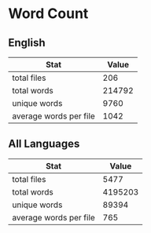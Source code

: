 # Word Count

## English

Stat | Value
---- | -----
total files | 206
total words | 214792
unique words | 9760
average words per file | 1042

## All Languages

Stat | Value
---- | -----
total files | 5477
total words | 4195203
unique words | 89394
average words per file | 765
